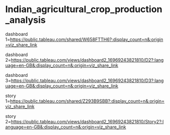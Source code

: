 # Indian_agricultural_crop_production_analysis


dashboard 1=https://public.tableau.com/shared/W658FTTH6?:display_count=n&:origin=viz_share_link

dashboard 2=https://public.tableau.com/views/dashboard2_16969243821810/D2?:language=en-GB&:display_count=n&:origin=viz_share_link

dashboard 3=https://public.tableau.com/views/dashboard2_16969243821810/D3?:language=en-GB&:display_count=n&:origin=viz_share_link

story 1=https://public.tableau.com/shared/Z293B9SBB?:display_count=n&:origin=viz_share_link

story 2=https://public.tableau.com/views/dashboard2_16969243821810/Story2?:language=en-GB&:display_count=n&:origin=viz_share_link
